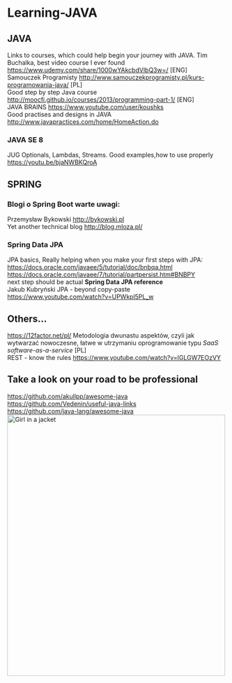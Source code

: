 # Learning-JAVA
## JAVA
Links to courses, which could help begin your journey with JAVA. 
Tim Buchalka, best video course I ever found https://www.udemy.com/share/1000wYAkcbdVlbQ3w=/ [ENG] </br>
Samouczek Programisty http://www.samouczekprogramisty.pl/kurs-programowania-java/ [PL] </br>
Good step by step Java course  http://moocfi.github.io/courses/2013/programming-part-1/ [ENG]</br>
JAVA BRAINS https://www.youtube.com/user/koushks </br>
Good practises and designs in JAVA http://www.javapractices.com/home/HomeAction.do </br>
### JAVA SE 8 
JUG Optionals, Lambdas, Streams. Good examples,how to use properly https://youtu.be/bjaNWBKQroA </br>

## SPRING
### Blogi o Spring Boot warte uwagi:
Przemysław Bykowski http://bykowski.pl </br>
Yet another technical blog http://blog.mloza.pl/
### Spring Data JPA
JPA basics, Really helping when you make your first steps with JPA:</br>
https://docs.oracle.com/javaee/5/tutorial/doc/bnbqa.html</br>
https://docs.oracle.com/javaee/7/tutorial/partpersist.htm#BNBPY</br>
next step should be actual <b>Spring Data JPA reference</b></br>
Jakub Kubryński JPA - beyond copy-paste https://www.youtube.com/watch?v=UPWkpl5PL_w</br> 
## Others...
https://12factor.net/pl/ Metodologia dwunastu aspektów, czyli jak wytwarzać nowoczesne, łatwe w utrzymaniu oprogramowanie typu <i>SaaS software-as-a-service</i> [PL] </br>
REST - know the rules https://www.youtube.com/watch?v=lGLGW7EOzVY </br>

## Take a look on your road to be professional
https://github.com/akullpp/awesome-java </br>
https://github.com/Vedenin/useful-java-links </br>
https://github.com/java-lang/awesome-java </br>
<img src="img_girl.jpg" alt="Girl in a jacket" style="width:500px;height:600px;">
